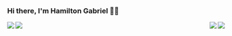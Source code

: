 ### Hi there, I'm Hamilton Gabriel 👩‍💻

<a href="https://github.com/hamiltongabriel">
  <img align = "left" src = "https://github-readme-stats.vercel.app/api/top-langs/?username=hamiltongabriel" />
</a>
<a href="https://github.com/hamiltongabrielmacedo">
  <img align = "left" src = "https://github-readme-stats.vercel.app/api/top-langs/?username=hamiltongabrielmacedo" />
</a>

<a href="https://github.com/hamiltongabriel">
  <img align = "right" src = "https://github-readme-stats.vercel.app/api?username=hamiltongabriel&show_icons=true" />
  <img align = "right" src = "https://github-readme-stats.vercel.app/api?username=hamiltongabrielmacedo&show_icons=true" />
</a>

